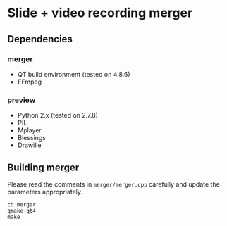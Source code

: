 Slide + video recording merger
==============================

Dependencies
------------

### merger ###

 - QT build environment (tested on 4.8.6)
 - FFmpeg

### preview ###

 - Python 2.x (tested on 2.7.8)
 - PIL
 - Mplayer
 - Blessings
 - Drawille

Building merger
---------------

Please read the comments in `merger/merger.cpp` carefully and update the
parameters appropriately.

	cd merger
	qmake-qt4
	make
